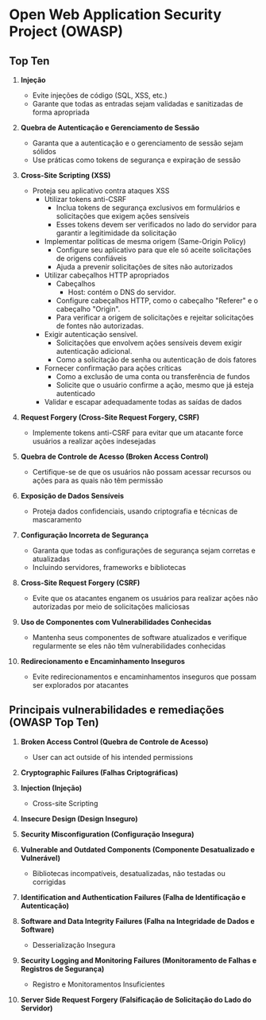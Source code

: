 # Open Web Application Security Project (OWASP)

## Top Ten

1. **Injeção**

   - Evite injeções de código (SQL, XSS, etc.)
   - Garante que todas as entradas sejam validadas e sanitizadas de forma apropriada

2. **Quebra de Autenticação e Gerenciamento de Sessão**

   - Garanta que a autenticação e o gerenciamento de sessão sejam sólidos
   - Use práticas como tokens de segurança e expiração de sessão

3. **Cross-Site Scripting (XSS)**

   - Proteja seu aplicativo contra ataques XSS
     - Utilizar tokens anti-CSRF
       - Inclua tokens de segurança exclusivos em formulários e solicitações que exigem ações sensíveis
       - Esses tokens devem ser verificados no lado do servidor para garantir a legitimidade da solicitação
     - Implementar políticas de mesma origem (Same-Origin Policy)
       - Configure seu aplicativo para que ele só aceite solicitações de origens confiáveis
       - Ajuda a prevenir solicitações de sites não autorizados
     - Utilizar cabeçalhos HTTP apropriados
       - Cabeçalhos
         - Host: contém o DNS do servidor.
       - Configure cabeçalhos HTTP, como o cabeçalho "Referer" e o cabeçalho "Origin".
       - Para verificar a origem de solicitações e rejeitar solicitações de fontes não autorizadas.
     - Exigir autenticação sensível.
       - Solicitações que envolvem ações sensíveis devem exigir autenticação adicional.
       - Como a solicitação de senha ou autenticação de dois fatores
     - Fornecer confirmação para ações críticas
       - Como a exclusão de uma conta ou transferência de fundos
       - Solicite que o usuário confirme a ação, mesmo que já esteja autenticado
     - Validar e escapar adequadamente todas as saídas de dados

4. **Request Forgery (Cross-Site Request Forgery, CSRF)**

   - Implemente tokens anti-CSRF para evitar que um atacante force usuários a realizar ações indesejadas

5. **Quebra de Controle de Acesso (Broken Access Control)**

   - Certifique-se de que os usuários não possam acessar recursos ou ações para as quais não têm permissão

6. **Exposição de Dados Sensíveis**

   - Proteja dados confidenciais, usando criptografia e técnicas de mascaramento

7. **Configuração Incorreta de Segurança**

   - Garanta que todas as configurações de segurança sejam corretas e atualizadas
   - Incluindo servidores, frameworks e bibliotecas

8. **Cross-Site Request Forgery (CSRF)**

   - Evite que os atacantes enganem os usuários para realizar ações não autorizadas por meio de solicitações maliciosas

9. **Uso de Componentes com Vulnerabilidades Conhecidas**

   - Mantenha seus componentes de software atualizados e verifique regularmente se eles não têm vulnerabilidades conhecidas

10. **Redirecionamento e Encaminhamento Inseguros**
    - Evite redirecionamentos e encaminhamentos inseguros que possam ser explorados por atacantes

## Principais vulnerabilidades e remediações (OWASP Top Ten)

1. **Broken Access Control (Quebra de Controle de Acesso)**

   - User can act outside of his intended permissions

2. **Cryptographic Failures (Falhas Criptográficas)**

3. **Injection (Injeção)**

   - Cross-site Scripting

4. **Insecure Design (Design Inseguro)**

5. **Security Misconfiguration (Configuração Insegura)**

6. **Vulnerable and Outdated Components (Componente Desatualizado e Vulnerável)**

   - Bibliotecas incompatíveis, desatualizadas, não testadas ou corrigidas

7. **Identification and Authentication Failures (Falha de Identificação e Autenticação)**

8. **Software and Data Integrity Failures (Falha na Integridade de Dados e Software)**

   - Desserialização Insegura

9. **Security Logging and Monitoring Failures (Monitoramento de Falhas e Registros de Segurança)**

   - Registro e Monitoramentos Insuficientes

10. **Server Side Request Forgery (Falsificação de Solicitação do Lado do Servidor)**
